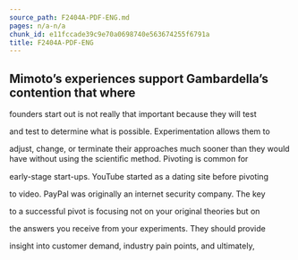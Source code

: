 ```yaml
---
source_path: F2404A-PDF-ENG.md
pages: n/a-n/a
chunk_id: e11fccade39c9e70a0698740e563674255f6791a
title: F2404A-PDF-ENG
---
```

## Mimoto’s experiences support Gambardella’s contention that where

founders start out is not really that important because they will test

and test to determine what is possible. Experimentation allows them to

adjust, change, or terminate their approaches much sooner than they would have without using the scientiﬁc method. Pivoting is common for

early-stage start-ups. YouTube started as a dating site before pivoting

to video. PayPal was originally an internet security company. The key

to a successful pivot is focusing not on your original theories but on

the answers you receive from your experiments. They should provide

insight into customer demand, industry pain points, and ultimately,
